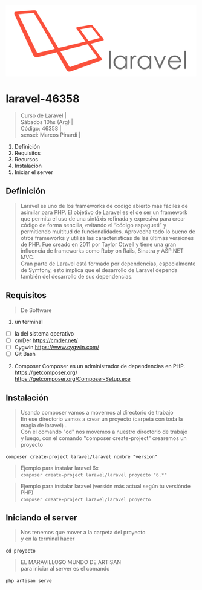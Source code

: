 <img src="https://raw.githubusercontent.com/exegeses/laravel-46358/main/imagenes/laravel-logo.png"> 

# laravel-46358
> Curso de Laravel |  
> Sábados 10hs (Arg) |  
> Código: 46358 |  
> sensei: Marcos Pinardi |  

1. Definición
2. Requisitos
3. Recursos
4. Instalación
5. Iniciar el server

## Definición
> Laravel es uno de los frameworks de código abierto más fáciles de asimilar para PHP.
> El objetivo de Laravel es el de ser un framework que permita el uso de una sintáxis refinada y expresiva para crear código de forma sencilla, evitando el “código espagueti” y permitiendo multitud de funcionalidades. 
> Aprovecha todo lo bueno de otros frameworks y utiliza las características de las últimas versiones de PHP. 
> Fue creado en 2011 por Taylor Otwell y tiene una gran influencia de frameworks como Ruby on Rails, Sinatra y ASP.NET MVC.  
> Gran parte de Laravel está formado por dependencias, especialmente de Symfony, esto implica que el desarrollo de Laravel dependa también del desarrollo de sus dependencias.

## Requisitos

> De Software  

1. un terminal 
- [ ] la del sistema operativo  
- [ ] cmDer https://cmder.net/
- [ ] Cygwin https://www.cygwin.com/
- [ ] Git Bash

2. Composer 
 Composer es un administrador de dependencias en PHP.  
 https://getcomposer.org/  
 https://getcomposer.org/Composer-Setup.exe

 ## Instalación
 > Usando composer vamos a movernos al directorio de trabajo    
 > En ese directorio vamos a crear un proyecto (carpeta con toda la magia de laravel) .  
 > Con el comando "cd" nos movemos a nuestro directorio de trabajo    
 > y luego, con el comando "composer create-project" crearemos un proyecto     
 
 `composer create-project laravel/laravel nombre "version"`
 
 
 > Ejemplo para instalar laravel 6x    
 `composer create-project laravel/laravel proyecto "6.*"`

> Ejemplo para instalar laravel (versión más actual según tu versiónde PHP)    
 `composer create-project laravel/laravel proyecto `   

## Iniciando el server
> Nos tenemos que mover a la carpeta del proyecto    
> y en la terminal hacer    

`cd proyecto`


> EL MARAVILLOSO MUNDO DE ARTISAN    
> para iniciar al server es el comando    

`php artisan serve `  

